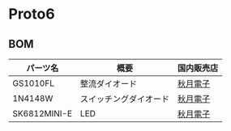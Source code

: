 # Proto6

## BOM


| パーツ名 | 概要 |国内販売店 |
| ---- | ---- | ---- |
| GS1010FL | 整流ダイオード | [秋月電子](https://akizukidenshi.com/catalog/g/gI-06014/) |
| 1N4148W | スイッチングダイオード | [秋月電子](https://akizukidenshi.com/catalog/g/gI-07084/) |
| SK6812MINI-E | LED | [秋月電子](https://akizukidenshi.com/catalog/g/gI-15478/) |
